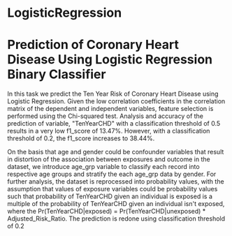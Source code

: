 # LogisticRegression
# Prediction of Coronary Heart Disease Using Logistic Regression Binary Classifier
In this task we predict the Ten Year Risk of Coronary Heart Disease using Logistic Regression. Given the low correlation coefficients in the correlation matrix of the dependent and independent variables, feature selection is performed using the Chi-squared test. Analysis and accuracy of the prediction of variable, "TenYearCHD" with a classification threshold of 0.5 results in a very low f1_score of 13.47%. However, with a classification threshold of 0.2, the f1_score increases to 38.44%. 

On the basis that age and gender could be confounder variables that result in distortion of the association between exposures and outcome in the dataset, we introduce age_grp variable to classify each record into respective age groups and stratify the each age_grp data by gender. For further analysis, the dataset is reprocessed into probability values, with the assumption that values of exposure variables could be probability values such that probability of TenYearCHD given an individual is exposed is a multiple of the probability of TenYearCHD given an individual isn't exposed, where the Pr(TenYearCHD|exposed) = Pr(TenYearCHD|unexposed) * Adjusted_Risk_Ratio. The prediction is redone using classification threshold of 0.2
